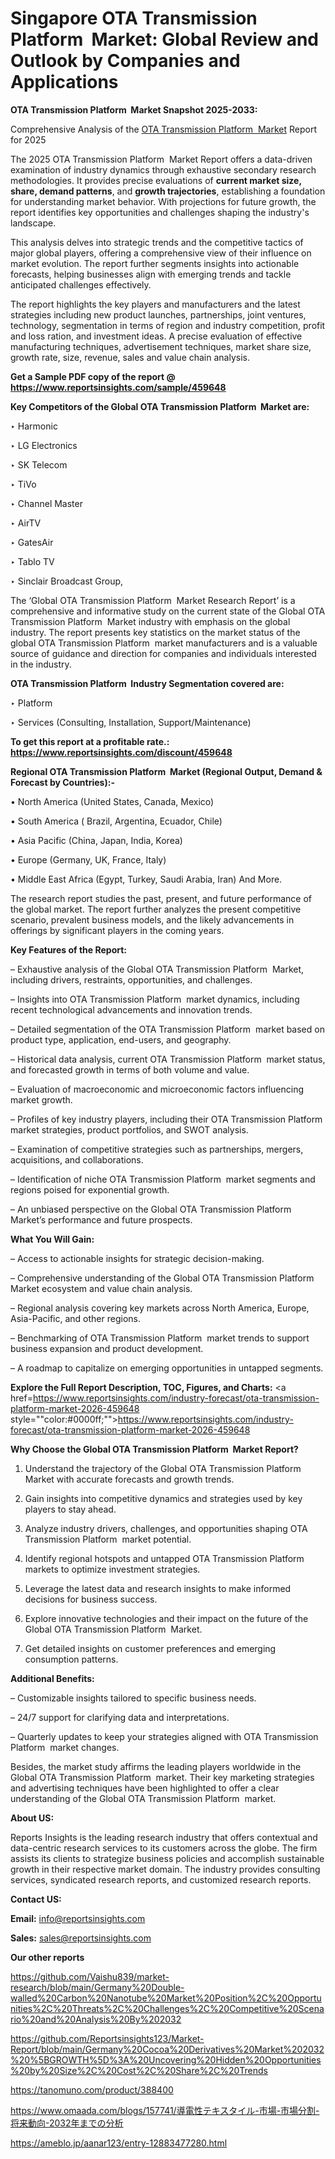 # Singapore OTA Transmission Platform  Market: Global Review and Outlook by Companies and Applications

<strong>OTA Transmission Platform  Market Snapshot 2025-2033:</strong>

Comprehensive Analysis of the <a href=https://www.reportsinsights.com/sample/459648>OTA Transmission Platform  Market</a> Report for 2025

The 2025 OTA Transmission Platform  Market Report offers a data-driven examination of industry dynamics through exhaustive secondary research methodologies. It provides precise evaluations of <strong>current market size, share, demand patterns</strong>, and <strong>growth trajectories</strong>, establishing a foundation for understanding market behavior. With projections for future growth, the report identifies key opportunities and challenges shaping the industry's landscape.

This analysis delves into strategic trends and the competitive tactics of major global players, offering a comprehensive view of their influence on market evolution. The report further segments insights into actionable forecasts, helping businesses align with emerging trends and tackle anticipated challenges effectively.

The report highlights the key players and manufacturers and the latest strategies including new product launches, partnerships, joint ventures, technology, segmentation in terms of region and industry competition, profit and loss ration, and investment ideas. A precise evaluation of effective manufacturing techniques, advertisement techniques, market share size, growth rate, size, revenue, sales and value chain analysis.

<strong>Get a Sample PDF copy of the report @ <a href=https://www.reportsinsights.com/sample/459648 style=color:#0000ff;>https://www.reportsinsights.com/sample/459648</a></strong>

<strong>Key Competitors of the Global OTA Transmission Platform  Market are:</strong>

‣ Harmonic

‣ LG Electronics

‣ SK Telecom

‣ TiVo

‣ Channel Master

‣ AirTV

‣ GatesAir

‣ Tablo TV

‣ Sinclair Broadcast Group,

The ‘Global OTA Transmission Platform  Market Research Report’ is a comprehensive and informative study on the current state of the Global OTA Transmission Platform  Market industry with emphasis on the global industry. The report presents key statistics on the market status of the global OTA Transmission Platform  market manufacturers and is a valuable source of guidance and direction for companies and individuals interested in the industry.

<strong>OTA Transmission Platform  Industry Segmentation covered are:</strong>

‣ Platform

‣ Services (Consulting, Installation, Support/Maintenance)

<strong>To get this report at a profitable rate.: <a href=https://www.reportsinsights.com/discount/459648 style=color:#0000ff;>https://www.reportsinsights.com/discount/459648</a></strong>

<strong>Regional OTA Transmission Platform  Market (Regional Output, Demand &amp; Forecast by Countries):-</strong>

• North America (United States, Canada, Mexico)

• South America ( Brazil, Argentina, Ecuador, Chile)

• Asia Pacific (China, Japan, India, Korea)

• Europe (Germany, UK, France, Italy)

• Middle East Africa (Egypt, Turkey, Saudi Arabia, Iran) And More.

The research report studies the past, present, and future performance of the global market. The report further analyzes the present competitive scenario, prevalent business models, and the likely advancements in offerings by significant players in the coming years.

<strong>Key Features of the Report:</strong>

– Exhaustive analysis of the Global OTA Transmission Platform  Market, including drivers, restraints, opportunities, and challenges.

– Insights into OTA Transmission Platform  market dynamics, including recent technological advancements and innovation trends.

– Detailed segmentation of the OTA Transmission Platform  market based on product type, application, end-users, and geography.

– Historical data analysis, current OTA Transmission Platform  market status, and forecasted growth in terms of both volume and value.

– Evaluation of macroeconomic and microeconomic factors influencing market growth.

– Profiles of key industry players, including their OTA Transmission Platform  market strategies, product portfolios, and SWOT analysis.

– Examination of competitive strategies such as partnerships, mergers, acquisitions, and collaborations.

– Identification of niche OTA Transmission Platform  market segments and regions poised for exponential growth.

– An unbiased perspective on the Global OTA Transmission Platform  Market’s performance and future prospects.

<strong>What You Will Gain:</strong>

– Access to actionable insights for strategic decision-making.

– Comprehensive understanding of the Global OTA Transmission Platform  Market ecosystem and value chain analysis.

– Regional analysis covering key markets across North America, Europe, Asia-Pacific, and other regions.

– Benchmarking of OTA Transmission Platform  market trends to support business expansion and product development.

– A roadmap to capitalize on emerging opportunities in untapped segments.

<strong>Explore the Full Report Description, TOC, Figures, and Charts:</strong>
<a href=https://www.reportsinsights.com/industry-forecast/ota-transmission-platform-market-2026-459648 style=""color:#0000ff;"">https://www.reportsinsights.com/industry-forecast/ota-transmission-platform-market-2026-459648</a>

<strong>Why Choose the Global OTA Transmission Platform  Market Report?</strong>

1. Understand the trajectory of the Global OTA Transmission Platform  Market with accurate forecasts and growth trends.

2. Gain insights into competitive dynamics and strategies used by key players to stay ahead.

3. Analyze industry drivers, challenges, and opportunities shaping OTA Transmission Platform  market potential.

4. Identify regional hotspots and untapped OTA Transmission Platform  markets to optimize investment strategies.

5. Leverage the latest data and research insights to make informed decisions for business success.

6. Explore innovative technologies and their impact on the future of the Global OTA Transmission Platform  Market.

7. Get detailed insights on customer preferences and emerging consumption patterns.

<strong>Additional Benefits:</strong>

– Customizable insights tailored to specific business needs.

– 24/7 support for clarifying data and interpretations.

– Quarterly updates to keep your strategies aligned with OTA Transmission Platform  market changes.

Besides, the market study affirms the leading players worldwide in the Global OTA Transmission Platform  market. Their key marketing strategies and advertising techniques have been highlighted to offer a clear understanding of the Global OTA Transmission Platform  market.

<strong><strong>About US</strong>:</strong>

Reports Insights is the leading research industry that offers contextual and data-centric research services to its customers across the globe. The firm assists its clients to strategize business policies and accomplish sustainable growth in their respective market domain. The industry provides consulting services, syndicated research reports, and customized research reports.

<strong>Contact US:</strong>

<p class=><b>Email:</b> <a href=mailto:info@reportsinsights.com>info@reportsinsights.com</a></p>
<p class=><b>Sales:</b> <a href=mailto:sales@reportsinsights.com>sales@reportsinsights.com</a></p>

<strong>Our other reports</strong>

<a href=https://github.com/Vaishu839/market-research/blob/main/Germany%20Double-walled%20Carbon%20Nanotube%20Market%20Position%2C%20Opportunities%2C%20Threats%2C%20Challenges%2C%20Competitive%20Scenario%20and%20Analysis%20By%202032>https://github.com/Vaishu839/market-research/blob/main/Germany%20Double-walled%20Carbon%20Nanotube%20Market%20Position%2C%20Opportunities%2C%20Threats%2C%20Challenges%2C%20Competitive%20Scenario%20and%20Analysis%20By%202032</a>

<a href=https://github.com/Reportsinsights123/Market-Report/blob/main/Germany%20Cocoa%20Derivatives%20Market%202032%20%5BGROWTH%5D%3A%20Uncovering%20Hidden%20Opportunities%20by%20Size%2C%20Cost%2C%20Share%2C%20Trends>https://github.com/Reportsinsights123/Market-Report/blob/main/Germany%20Cocoa%20Derivatives%20Market%202032%20%5BGROWTH%5D%3A%20Uncovering%20Hidden%20Opportunities%20by%20Size%2C%20Cost%2C%20Share%2C%20Trends</a>

<a href=https://tanomuno.com/product/388400>https://tanomuno.com/product/388400</a>

<a href=https://www.omaada.com/blogs/157741/導電性テキスタイル-市場-市場分割-将来動向-2032年までの分析>https://www.omaada.com/blogs/157741/導電性テキスタイル-市場-市場分割-将来動向-2032年までの分析</a>

<a href=https://ameblo.jp/aanar123/entry-12883477280.html>https://ameblo.jp/aanar123/entry-12883477280.html</a>

